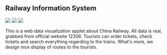 ## Railway Information System
![](https://img.shields.io/badge/-Streamlit-brightgreen) ![](https://img.shields.io/badge/-PostgreSQL-blue) ![](https://img.shields.io/badge/-Python-purple)

This is a web data visualization applet about China Railway. All data is real, grabbed from official website 12306. Tourists can order tickets, check tickets and search everything regarding to the trains. What's more, we design nice display of routes to the tourists.




